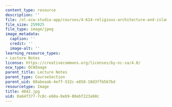 ```yaml
---
content_type: resource
description: ''
file: /ol-ocw-studio-app/courses/4-614-religious-architecture-and-islamic-cultures-fall-2002/0a64f3777c8ce60a0eb980ebf223a98c_4042.jpg
file_size: 259925
file_type: image/jpeg
image_metadata:
  caption: ''
  credit: ''
  image-alt: ''
learning_resource_types:
- Lecture Notes
license: https://creativecommons.org/licenses/by-nc-sa/4.0/
ocw_type: OCWImage
parent_title: Lecture Notes
parent_type: CourseSection
parent_uid: 68abeaab-4eff-532c-e858-18d3ffb567bd
resourcetype: Image
title: 4042.jpg
uid: 0a64f377-7c8c-e60a-0eb9-80ebf223a98c
---
```

